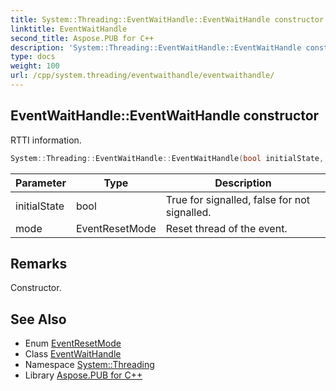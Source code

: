 ```yaml
---
title: System::Threading::EventWaitHandle::EventWaitHandle constructor
linktitle: EventWaitHandle
second_title: Aspose.PUB for C++
description: 'System::Threading::EventWaitHandle::EventWaitHandle constructor. RTTI information in C++.'
type: docs
weight: 100
url: /cpp/system.threading/eventwaithandle/eventwaithandle/
---
```

## EventWaitHandle::EventWaitHandle constructor


RTTI information.

```cpp
System::Threading::EventWaitHandle::EventWaitHandle(bool initialState, EventResetMode mode)
```


| Parameter | Type | Description |
| --- | --- | --- |
| initialState | bool | True for signalled, false for not signalled. |
| mode | EventResetMode | Reset thread of the event. |
## Remarks


Constructor. 
## See Also

* Enum [EventResetMode](../../eventresetmode/)
* Class [EventWaitHandle](../)
* Namespace [System::Threading](../../)
* Library [Aspose.PUB for C++](../../../)

